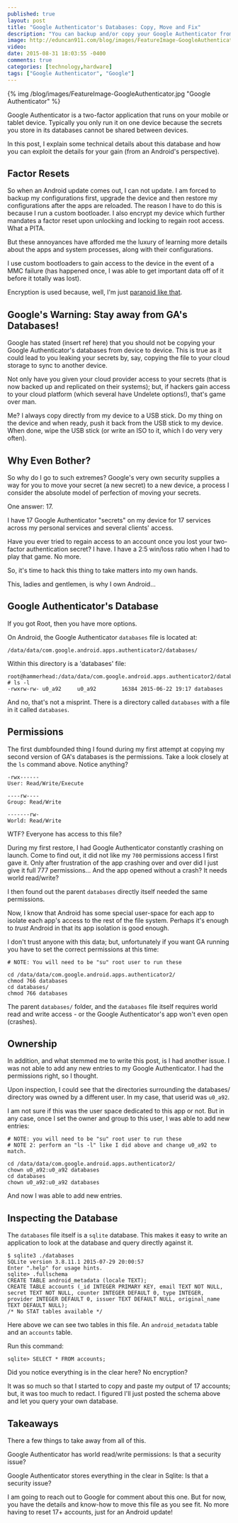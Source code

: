 ```yaml
---
published: true
layout: post
title: "Google Authenticator's Databases: Copy, Move and Fix"
description: "You can backup and/or copy your Google Authenticator from device to device, providing you follow a few rules."
image: http://eduncan911.com/blog/images/FeatureImage-GoogleAuthenticator.jpg
video: 
date: 2015-08-31 18:03:55 -0400
comments: true
categories: [technology,hardware]
tags: ["Google Authenticator", "Google"]
---
```


{% img /blog/images/FeatureImage-GoogleAuthenticator.jpg "Google Authenticator" %}

Google Authenticator is a two-factor application that runs on your mobile or tablet device.  Typically you only run it on one device because the secrets you store in its databases cannot be shared between devices.

In this post, I explain some technical details about this database and how you can exploit the details for your gain (from an Android's perspective).

## Factor Resets

So when an Android update comes out, I can not update.  I am forced to backup my configurations first, upgrade the device and then restore my configurations after the apps are reloaded.  The reason I have to do this is because I run a custom bootloader.  I also encrypt my device which further mandates a factor reset upon unlocking and locking to regain root access.  What a PITA.

But these annoyances have afforded me the luxury of learning more details about the apps and system processes, along with their configurations.

I use custom bootloaders to gain access to the device in the event of a MMC failure (has happened once, I was able to get important data off of it before it totally was lost).

Encryption is used because, well, I'm just [paranoid like that](http://motherboard.vice.com/read/fbi-director-if-apple-and-google-wont-decrypt-phones-well-force-them-to).

## Google's Warning: Stay away from GA's Databases!

Google has stated (insert ref here) that you should not be copying your Google Authenticator's databases from device to device.  This is true as it could lead to you leaking your secrets by, say, copying the file to your cloud storage to sync to another device.  

Not only have you given your cloud provider access to your secrets (that is now backed up and replicated on their systems); but, if hackers gain access to your cloud platform (which several have Undelete options!), that's game over man.

Me?  I always copy directly from my device to a USB stick.  Do my thing on the device and when ready, push it back from the USB stick to my device.  When done, wipe the USB stick (or write an ISO to it, which I do very very often).

## Why Even Bother?

So why do I go to such extremes?  Google's very own security supplies a way for you to move your secret (a new secret) to a new device, a process I consider the absolute model of perfection of moving your secrets.

One answer: 17.

I have 17 Google Authenticator "secrets" on my device for 17 services across my personal services and several clients' access.

Have you ever tried to regain access to an account once you lost your two-factor authentication secret?  I have.  I have a 2:5 win/loss ratio when I had to play that game.  No more.

So, it's time to hack this thing to take matters into my own hands.

This, ladies and gentlemen, is why I own Android...

## Google Authenticator's Database

If you got Root, then you have more options.

On Android, the Google Authenticator `databases` file is located at:

```
/data/data/com.google.android.apps.authenticator2/databases/
```

Within this directory is a 'databases' file:

```
root@hammerhead:/data/data/com.google.android.apps.authenticator2/databases # ls -l
-rwxrw-rw- u0_a92     u0_a92        16384 2015-06-22 19:17 databases
```

And no, that's not a misprint.  There is a directory called `databases` with a file in it called `databases`.

## Permissions

The first dumbfounded thing I found during my first attempt at copying my second version of GA's databases is the permissions.  Take a look closely at the `ls` command above.  Notice anything?

```
-rwx------
User: Read/Write/Execute

----rw----
Group: Read/Write

-------rw-
World: Read/Write
```

WTF?  Everyone has access to this file?

During my first restore, I had Google Authenticator constantly crashing on launch.  Come to find out, it did not like my `700` permissions access I first gave it.  Only after frustration of the app crashing over and over did I just give it full 777 permissions...  And the app opened without a crash?  It needs world read/write?

I then found out the parent `databases` directly itself needed the same permissions.

Now, I know that Android has some special user-space for each app to isolate each app's access to the rest of the file system.  Perhaps it's enough to *trust* Android in that its app isolation is good enough.  

I don't trust anyone with this data; but, unfortunately if you want GA running you have to set the correct permissions at this time:

```
# NOTE: You will need to be "su" root user to run these

cd /data/data/com.google.android.apps.authenticator2/
chmod 766 databases
cd databases/
chmod 766 databases
```

The parent `databases/` folder, and the `databases` file itself requires world read and write access - or the Google Authenticator's app won't even open (crashes).

## Ownership

In addition, and what stemmed me to write this post, is I had another issue.  I was not able to add any new entries to my Google Authenticator.  I had the permissions right, so I thought.

Upon inspection, I could see that the directories surrounding the databases/ directory was owned by a different user.  In my case, that userid was `u0_a92`.  

I am not sure if this was the user space dedicated to this app or not.  But in any case, once I set the owner and group to this user, I was able to add new entries:

```
# NOTE: you will need to be "su" root user to run these
# NOTE 2: perform an "ls -l" like I did above and change u0_a92 to match.

cd /data/data/com.google.android.apps.authenticator2/
chown u0_a92:u0_a92 databases
cd databases
chown u0_a92:u0_a92 databases
```

And now I was able to add new entries.

## Inspecting the Database

The `databases` file itself is a `sqlite` database.  This makes it easy to write an application to look at the database and query directly against it.

```
$ sqlite3 ./databases
SQLite version 3.8.11.1 2015-07-29 20:00:57
Enter ".help" for usage hints.
sqlite> .fullschema
CREATE TABLE android_metadata (locale TEXT);
CREATE TABLE accounts (_id INTEGER PRIMARY KEY, email TEXT NOT NULL, secret TEXT NOT NULL, counter INTEGER DEFAULT 0, type INTEGER, provider INTEGER DEFAULT 0, issuer TEXT DEFAULT NULL, original_name TEXT DEFAULT NULL);
/* No STAT tables available */
```

Here above we can see two tables in this file.  An `android_metadata` table and an `accounts` table.

Run this command:

```
sqlite> SELECT * FROM accounts;
```

Did you notice everything is in the clear here?  No encryption?

It was so much so that I started to copy and paste my output of 17 accounts; but, it was too much to redact.  I figured I'll just posted the schema above and let you query your own database.

## Takeaways

There a few things to take away from all of this.  

Google Authenticator has world read/write permissions: Is that a security issue?

Google Authenticator stores everything in the clear in Sqlite: Is that a security issue?

I am going to reach out to Google for comment about this one.  But for now, you have the details and know-how to move this file as you see fit.  No more having to reset 17+ accounts, just for an Android update!